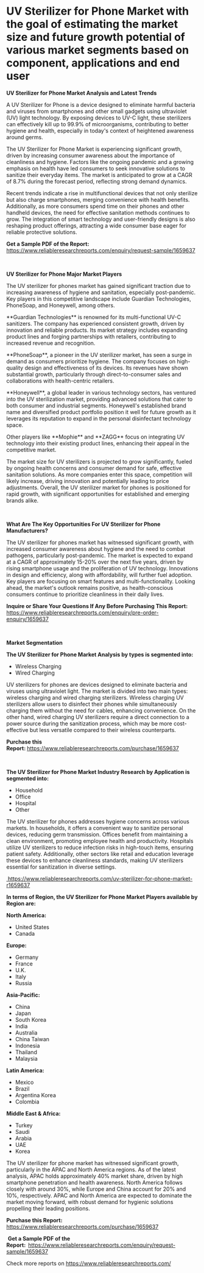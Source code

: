 <p><h1>UV Sterilizer for Phone Market with the goal of estimating the market size and future growth potential of various market segments based on component, applications and end user</h1></p><p><strong>UV Sterilizer for Phone Market Analysis and Latest Trends</strong></p>
<p><p>A UV Sterilizer for Phone is a device designed to eliminate harmful bacteria and viruses from smartphones and other small gadgets using ultraviolet (UV) light technology. By exposing devices to UV-C light, these sterilizers can effectively kill up to 99.9% of microorganisms, contributing to better hygiene and health, especially in today's context of heightened awareness around germs.</p><p>The UV Sterilizer for Phone Market is experiencing significant growth, driven by increasing consumer awareness about the importance of cleanliness and hygiene. Factors like the ongoing pandemic and a growing emphasis on health have led consumers to seek innovative solutions to sanitize their everyday items. The market is anticipated to grow at a CAGR of 8.7% during the forecast period, reflecting strong demand dynamics.</p><p>Recent trends indicate a rise in multifunctional devices that not only sterilize but also charge smartphones, merging convenience with health benefits. Additionally, as more consumers spend time on their phones and other handheld devices, the need for effective sanitation methods continues to grow. The integration of smart technology and user-friendly designs is also reshaping product offerings, attracting a wide consumer base eager for reliable protective solutions.</p></p>
<p><strong>Get a Sample PDF of the Report:&nbsp;</strong> <a href="https://www.reliableresearchreports.com/enquiry/request-sample/1659637?utm_campaign=2215&utm_medium=2&utm_source=Github&utm_content=ia&utm_term=04042025&utm_id=uv-sterilizer-for-phone">https://www.reliableresearchreports.com/enquiry/request-sample/1659637</a></p>
<p>&nbsp;</p>
<p><strong>UV Sterilizer for Phone Major Market Players</strong></p>
<p><p>The UV sterilizer for phones market has gained significant traction due to increasing awareness of hygiene and sanitation, especially post-pandemic. Key players in this competitive landscape include Guardian Technologies, PhoneSoap, and Honeywell, among others.</p><p>**Guardian Technologies** is renowned for its multi-functional UV-C sanitizers. The company has experienced consistent growth, driven by innovation and reliable products. Its market strategy includes expanding product lines and forging partnerships with retailers, contributing to increased revenue and recognition.</p><p>**PhoneSoap**, a pioneer in the UV sterilizer market, has seen a surge in demand as consumers prioritize hygiene. The company focuses on high-quality design and effectiveness of its devices. Its revenues have shown substantial growth, particularly through direct-to-consumer sales and collaborations with health-centric retailers.</p><p>**Honeywell**, a global leader in various technology sectors, has ventured into the UV sterilization market, providing advanced solutions that cater to both consumer and industrial segments. Honeywell's established brand name and diversified product portfolio position it well for future growth as it leverages its reputation to expand in the personal disinfectant technology space.</p><p>Other players like **Mophie** and **ZAGG** focus on integrating UV technology into their existing product lines, enhancing their appeal in the competitive market. </p><p>The market size for UV sterilizers is projected to grow significantly, fueled by ongoing health concerns and consumer demand for safe, effective sanitation solutions. As more companies enter this space, competition will likely increase, driving innovation and potentially leading to price adjustments. Overall, the UV sterilizer market for phones is positioned for rapid growth, with significant opportunities for established and emerging brands alike.</p></p>
<p>&nbsp;</p>
<p><strong>What Are The Key Opportunities For UV Sterilizer for Phone Manufacturers?</strong></p>
<p><p>The UV sterilizer for phones market has witnessed significant growth, with increased consumer awareness about hygiene and the need to combat pathogens, particularly post-pandemic. The market is expected to expand at a CAGR of approximately 15-20% over the next five years, driven by rising smartphone usage and the proliferation of UV technology. Innovations in design and efficiency, along with affordability, will further fuel adoption. Key players are focusing on smart features and multi-functionality. Looking ahead, the market's outlook remains positive, as health-conscious consumers continue to prioritize cleanliness in their daily lives.</p></p>
<p><strong>Inquire or Share Your Questions If Any Before Purchasing This Report:</strong> <a href="https://www.reliableresearchreports.com/enquiry/pre-order-enquiry/1659637?utm_campaign=2215&utm_medium=2&utm_source=Github&utm_content=ia&utm_term=04042025&utm_id=uv-sterilizer-for-phone">https://www.reliableresearchreports.com/enquiry/pre-order-enquiry/1659637</a></p>
<p>&nbsp;</p>
<p><strong>Market Segmentation</strong></p>
<p><strong>The UV Sterilizer for Phone Market Analysis by types is segmented into:</strong></p>
<p><ul><li>Wireless Charging</li><li>Wired Charging</li></ul></p>
<p><p>UV sterilizers for phones are devices designed to eliminate bacteria and viruses using ultraviolet light. The market is divided into two main types: wireless charging and wired charging sterilizers. Wireless charging UV sterilizers allow users to disinfect their phones while simultaneously charging them without the need for cables, enhancing convenience. On the other hand, wired charging UV sterilizers require a direct connection to a power source during the sanitization process, which may be more cost-effective but less versatile compared to their wireless counterparts.</p></p>
<p><strong>Purchase this Report:&nbsp;</strong><a href="https://www.reliableresearchreports.com/purchase/1659637?utm_campaign=2215&utm_medium=2&utm_source=Github&utm_content=ia&utm_term=04042025&utm_id=uv-sterilizer-for-phone">https://www.reliableresearchreports.com/purchase/1659637</a></p>
<p>&nbsp;</p>
<p><strong>The UV Sterilizer for Phone Market Industry Research by Application is segmented into:</strong></p>
<p><ul><li>Household</li><li>Office</li><li>Hospital</li><li>Other</li></ul></p>
<p><p>The UV sterilizer for phones addresses hygiene concerns across various markets. In households, it offers a convenient way to sanitize personal devices, reducing germ transmission. Offices benefit from maintaining a clean environment, promoting employee health and productivity. Hospitals utilize UV sterilizers to reduce infection risks in high-touch items, ensuring patient safety. Additionally, other sectors like retail and education leverage these devices to enhance cleanliness standards, making UV sterilizers essential for sanitization in diverse settings.</p></p>
<p><a href="https://www.reliableresearchreports.com/uv-sterilizer-for-phone-market-r1659637?utm_campaign=2215&utm_medium=2&utm_source=Github&utm_content=ia&utm_term=04042025&utm_id=uv-sterilizer-for-phone">&nbsp;https://www.reliableresearchreports.com/uv-sterilizer-for-phone-market-r1659637</a></p>
<p><strong>In terms of Region, the UV Sterilizer for Phone Market Players available by Region are:</strong></p>
<p>
    <p> <strong> North America: </strong>
        <ul>
            <li>United States</li>
            <li>Canada</li>
        </ul>
        </p> 
    <p> <strong> Europe: </strong>
        <ul>
            <li>Germany</li>
            <li>France</li>
            <li>U.K.</li>
            <li>Italy</li>
            <li>Russia</li>
        </ul>
        </p> 
    <p> <strong> Asia-Pacific: </strong>
        <ul>
            <li>China</li>
            <li>Japan</li>
            <li>South Korea</li>
            <li>India</li>
            <li>Australia</li>
            <li>China Taiwan</li>
            <li>Indonesia</li>
            <li>Thailand</li>
            <li>Malaysia</li>
        </ul>
        </p> 
    <p> <strong> Latin America: </strong>
        <ul>
            <li>Mexico</li>
            <li>Brazil</li>
            <li>Argentina Korea</li>
            <li>Colombia</li>
        </ul>
        </p> 
    <p> <strong> Middle East & Africa: </strong>
        <ul>
            <li>Turkey</li>
            <li>Saudi</li>
            <li>Arabia</li>
            <li>UAE</li>
            <li>Korea</li>
        </ul>
    </p>
    </p>
<p><p>The UV sterilizer for phone market has witnessed significant growth, particularly in the APAC and North America regions. As of the latest analysis, APAC holds approximately 40% market share, driven by high smartphone penetration and health awareness. North America follows closely with around 30%, while Europe and China account for 20% and 10%, respectively. APAC and North America are expected to dominate the market moving forward, with robust demand for hygienic solutions propelling their leading positions.</p></p>
<p><strong>Purchase this Report: </strong><a href="https://www.reliableresearchreports.com/purchase/1659637?utm_campaign=2215&utm_medium=2&utm_source=Github&utm_content=ia&utm_term=04042025&utm_id=uv-sterilizer-for-phone">https://www.reliableresearchreports.com/purchase/1659637</a></p>
<p>&nbsp;<strong>Get a Sample PDF of the Report:&nbsp;&nbsp;</strong><a href="https://www.reliableresearchreports.com/enquiry/request-sample/1659637?utm_campaign=2215&utm_medium=2&utm_source=Github&utm_content=ia&utm_term=04042025&utm_id=uv-sterilizer-for-phone">https://www.reliableresearchreports.com/enquiry/request-sample/1659637</a></p>
<p><strong></strong></p>
<p>Check more reports on <a href="https://www.reliableresearchreports.com/?utm_campaign=2215&utm_medium=2&utm_source=Github&utm_content=ia&utm_term=04042025&utm_id=uv-sterilizer-for-phone">https://www.reliableresearchreports.com/</a></p>